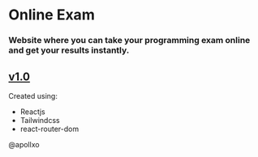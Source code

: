 # Online Exam

### Website where you can take your programming exam online and get your results instantly.

## [v1.0](https://github.com/apollxo/online-exam/tree/main)
Created using:
* Reactjs
* Tailwindcss
* react-router-dom

@apollxo
